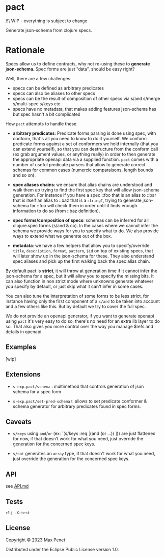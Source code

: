 # pact

/!\ WIP - everything is subject to change

Generate json-schema  from clojure specs.

# Rationale

Specs allow us to define contracts, why not re-using these to **generate
json-schema**. Spec forms are just "data", should be easy right?

Well, there are a few challenges:
* specs can be defined as arbitrary predicates
* specs can also be aliases to other specs
* specs can be the result of composition of other specs via s/and s/merge
  s/multi-spec s/keys etc
* specs have no metadata, that makes adding features json-schema has but spec
  hasn't a bit complicated

How `pact` attempts to handle these:

* **arbitrary predicates**: Predicate forms parsing is done using spec, with
  conform, that's all you need to know to do it yourself. We conform predicate
  forms against a set of conformers we hold internally (that you can extend
  yourself), so that you can destructure from the conform call (ex grab argument
  values, or anything really) in order to then generate the appropriate openapi
  data via a supplied function. `pact` comes with a number of useful predicate
  parsers that allow to generate correct schemas for common cases (numercic
  comparaisons, length bounds and so on).
  
* **spec aliases chains**: we ensure that alias chains are understood and walk them
  up trying to find the first spec key that will allow json-schema
  generation. For instance if you have a spec ::foo that is an alias to ::bar
  that is itself an alias to ::baz that is a `string?`, trying to generate
  json-schema for ::foo will check them in order until it finds enough
  information to do so (from ::baz definition).
  
* **spec forms/composition of specs**: schemas can be inferred for all
  clojure.spec forms (s/and & co). In the cases where we cannot infer the schema
  we provide ways for you to specify what to do. We also provide ways to extend
  what we generate out of the box.
  
* **metadata**: we have a few helpers that allow you to specify/override
  `title`, `description`, `format`, `pattern`, `$id` on top of existing specs,
  that will later show up in the json-schema for these. They also understand
  spec aliases and pick up the first walking back the spec alias chain.
  
By default pact is **strict**, it will throw at generation time if it cannot
infer the json-schema for a spec, but it will allow you to specify the missing
bits.
It can also function in non strict mode where unknowns generate
whatever you specify by default, or just skip what it can't infer in some cases. 

You can also tune the interpretation of some forms to be less strict, for
instance having only the first component of a `s/and` to be taken into account
and a few others like this. But by default we try to cover the full spec.

We do not provide an openapi generator, if you want to generate openapi using
`pact` it's very easy to do so, there's no need for an extra lib layer to do
so. That also gives you more control over the way you manage $refs and details
in openapi.

## Examples

[wip]

## Extensions

* `s-exp.pact/schema` : multimethod that controls generation of json schema for
  a spec form

* `s-exp.pact/set-pred-schema!`: allows to set predicate conformer & schema
  generator for arbitrary predicates found in spec forms.

## Caveats

* `s/keys` using `and`/`or` (ex: `(s/keys :req [(and (or ...)) ])) are just
  flattened for now, if that doesn't work for what you need, just override the
  generation for the concerned spec keys.

* `s/cat` generates an `array` type, if that doesn't work for what you need,
  just override the generation for the concerned spec keys.

## API 

see [API.md](API.md)

## Tests

`clj -X:test`

## License 

Copyright © 2023 Max Penet

Distributed under the Eclipse Public License version 1.0.
